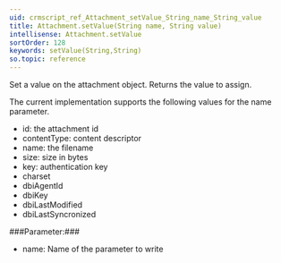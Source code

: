 ```yaml
---
uid: crmscript_ref_Attachment_setValue_String_name_String_value
title: Attachment.setValue(String name, String value)
intellisense: Attachment.setValue
sortOrder: 128
keywords: setValue(String,String)
so.topic: reference
---
```



Set a value on the attachment object. Returns the value to assign.


The current implementation supports the following values for the name parameter.


- id: the attachment id
- contentType: content descriptor
- name: the filename
- size: size in bytes
- key: authentication key
- charset
- dbiAgentId
- dbiKey
- dbiLastModified
- dbiLastSyncronized




###Parameter:###


 - name: Name of the parameter to write


